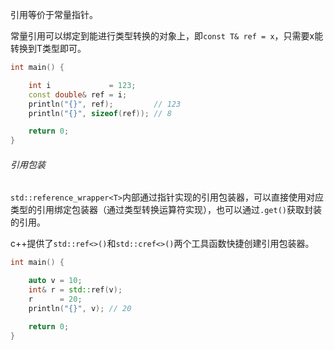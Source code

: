 引用等价于常量指针。

常量引用可以绑定到能进行类型转换的对象上，即`const T& ref = x`，只需要x能转换到T类型即可。

```cpp
int main() {

    int i             = 123;
    const double& ref = i;
    println("{}", ref);         // 123
    println("{}", sizeof(ref)); // 8

    return 0;
}
```

###### 引用包装

`std::reference_wrapper<T>`内部通过指针实现的引用包装器，可以直接使用对应类型的引用绑定包装器（通过类型转换运算符实现），也可以通过`.get()`获取封装的引用。

c++提供了`std::ref<>()`和`std::cref<>()`两个工具函数快捷创建引用包装器。

```cpp
int main() {

    auto v = 10;
    int& r = std::ref(v);
    r      = 20;
    println("{}", v); // 20

    return 0;
}
```